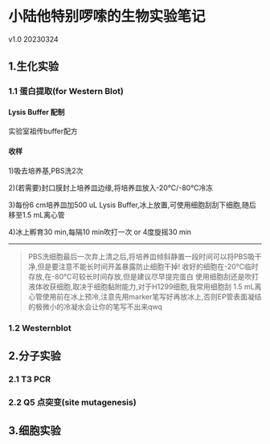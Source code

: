 #   小陆他特别啰嗦的生物实验笔记 
v1.0 20230324
## 1.生化实验

### 1.1 蛋白提取(for Western Blot)
#### Lysis Buffer 配制
实验室祖传buffer配方





#### 收样
1)吸去培养基,PBS洗2次  
  
2)(若需要)封口膜封上培养皿边缘,将培养皿放入-20℃/-80℃冷冻  
  
3)每份6 cm培养皿加500 uL Lysis Buffer,冰上放置,可使用细胞刮刮下细胞,随后移至1.5 mL离心管  
  
4)冰上孵育30 min,每隔10 min吹打一次
or
4度旋摇30 min


***
>PBS洗细胞最后一次弃上清之后,将培养皿倾斜静置一段时间可以将PBS吸干净,但是要注意不能长时间开盖暴露防止细胞干掉!
>收好的细胞在-20℃临时存放,在-80℃可较长时间存放,但是建议尽早提完蛋白
>使用细胞刮还是吹打液体收获细胞,取决于细胞黏附能力,对于H1299细胞,我常用细胞刮
>1.5 mL离心管使用前在冰上预冷,注意先用marker笔写好再放冰上,否则EP管表面凝结的极微小的冷凝水会让你的笔写不出来qwq
>
### 1.2 Westernblot
## 2.分子实验
### 2.1 T3 PCR
### 2.2 Q5 点突变(site mutagenesis)

## 3.细胞实验
